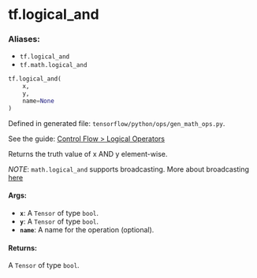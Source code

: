 <div itemscope itemtype="http://developers.google.com/ReferenceObject">
<meta itemprop="name" content="tf.logical_and" />
</div>

# tf.logical_and

### Aliases:

* `tf.logical_and`
* `tf.math.logical_and`

``` python
tf.logical_and(
    x,
    y,
    name=None
)
```



Defined in generated file: `tensorflow/python/ops/gen_math_ops.py`.

See the guide: [Control Flow > Logical Operators](../../../api_guides/python/control_flow_ops.md#Logical_Operators)

Returns the truth value of x AND y element-wise.

*NOTE*: `math.logical_and` supports broadcasting. More about broadcasting
[here](http://docs.scipy.org/doc/numpy/user/basics.broadcasting.html)

#### Args:

* <b>`x`</b>: A `Tensor` of type `bool`.
* <b>`y`</b>: A `Tensor` of type `bool`.
* <b>`name`</b>: A name for the operation (optional).


#### Returns:

A `Tensor` of type `bool`.